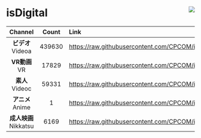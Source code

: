 # isDigital <img align="right" src="https://img.shields.io/github/last-commit/CPCOM/isDigital"/>  
  
| Channel | Count | Link |  
| :-----: | :---: | :--- |  
|**ビデオ**<br />Videoa | 439630 | https://raw.githubusercontent.com/CPCOM/isDigital/main/Videoa.txt |  
|**VR動画**<br />VR | 17829 | https://raw.githubusercontent.com/CPCOM/isDigital/main/VR.txt |  
|**素人**<br />Videoc | 59331 | https://raw.githubusercontent.com/CPCOM/isDigital/main/Videoc.txt |  
|**アニメ**<br />Anime | 1 | https://raw.githubusercontent.com/CPCOM/isDigital/main/Anime.txt |  
|**成人映画**<br />Nikkatsu | 6169 | https://raw.githubusercontent.com/CPCOM/isDigital/main/Nikkatsu.txt |  